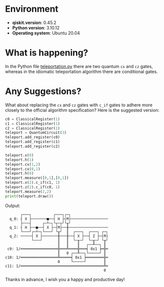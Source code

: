# Environment

- **qiskit.__version__**: 0.45.2
- **Python version**: 3.10.12
- **Operating system**: Ubuntu 20.04

# What is happening?
In the Python file [teleportation.py](https://github.com/39xdgy/selflearn_qiskit/blob/874d6aceb8487ec1cd66f5da7c516d54ba541bab/teleportation.py) there are two quantum `cx` and `cz` gates, whereas in the idiomatic teleportation algorithm there are conditional gates.


# Any Suggestions?
What about replacing the `cx` and `cz` gates with `c_if` gates to adhere more closely to the official algorithm specification? Here is the suggested version:

```python
c0 = ClassicalRegister(1)
c1 = ClassicalRegister(1)
c2 = ClassicalRegister(1)
teleport = QuantumCircuit(3)
teleport.add_register(c0)
teleport.add_register(c1)
teleport.add_register(c2)

teleport.x(0)
teleport.h(1)
teleport.cx(1,2)
teleport.cx(0,1)
teleport.h(0)
teleport.measure([0,1],[0,1])
teleport.x(2).c_if(c1, 1)
teleport.z(2).c_if(c0, 1)
teleport.measure(2,2)
print(teleport.draw())
```

Output:
```
       ┌───┐          ┌───┐┌─┐
  q_0: ┤ X ├───────■──┤ H ├┤M├─────────────────
       ├───┤     ┌─┴─┐└┬─┬┘└╥┘
  q_1: ┤ H ├──■──┤ X ├─┤M├──╫──────────────────
       └───┘┌─┴─┐└───┘ └╥┘  ║  ┌───┐  ┌───┐ ┌─┐
  q_2: ─────┤ X ├───────╫───╫──┤ X ├──┤ Z ├─┤M├
            └───┘       ║   ║  └─╥─┘  └─╥─┘ └╥┘
                        ║   ║    ║   ┌──╨──┐ ║
 c9: 1/═════════════════╬═══╩════╬═══╡ 0x1 ╞═╬═
                        ║   0 ┌──╨──┐└─────┘ ║
c10: 1/═════════════════╩═════╡ 0x1 ╞════════╬═
                        0     └─────┘        ║
c11: 1/══════════════════════════════════════╩═
                                             0
```

Thanks in advance, I wish you a happy and productive day!

